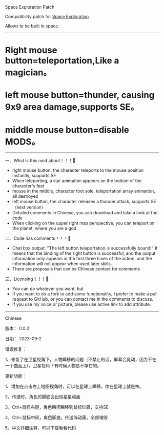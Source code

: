 Space Exploration Patch

Compatibility patch for [Space Exploration](https://mods.factorio.com/mod/space-exploration)

Allows [        ](                                  ) to be built in space.

---------------------------------------------------------------------------------------------------  

#  Right mouse button=teleportation,Like a magician。
#  left mouse button=thunder, causing 9x9 area damage,supports SE。
#  middle mouse button=disable MODS。

---------------------------------------------------------------------------------------------------  

一、What is this mod about！！！💟
  
   *  right mouse button, the character teleports to the mouse position instantly, supports SE
   *  When teleporting, a star animation appears on the bottom of the character's feet    
   *  mouse in the middle, character foot sole, teleportation array animation, all destroyed
   *  left mouse button, the character releases a thunder attack, supports SE           （next version）
   *  Detailed comments in Chinese, you can download and take a look at the code
   * When clicking on the upper right map perspective, you can teleport on the planet, where you are a god.

二、Code has comments！！！💟
   
   *  Chat box output: "The left button teleportation is successfully bound!" It means that the binding of the right button is successful, and the output information only appears in the first three times of the action, and the information will not appear when
   used later skills.
   *  There are proposals that can be Chinese contact for comments

三、Licensing！！！💟
   
   *  You can do whatever you want, but
   *  If you want to do a fork to add some functionality, I prefer to make a pull request to GitHub, or you can contact me in the comments to discuss.
   *  If you use my voice or picture, please use active link to add attribute.
---------------------------------------------------------------------------------------------------  

Chinese

版本： 0.0.2

日期： 2023-09-2

错误修复：

1、修复了在卫星视角下，人物瞬移的问题（不禁止的话，屏幕会晃动，因为不在一个曲面上），卫星视角下有时候人物是不存在的。

更新功能：

1、增加在点击右上地图视角时，可以在星球上瞬移，你在星球上就是神。

2，传送时，角色的脚底会出现星星动画

3，Ctrl+鼠标右键，角色瞬间瞬移到鼠标位置，支持SE

4，Ctrl+鼠标中间，角色脚底，传送阵动画，全部销毁

5，中文详细注释，可以下载看看代码
